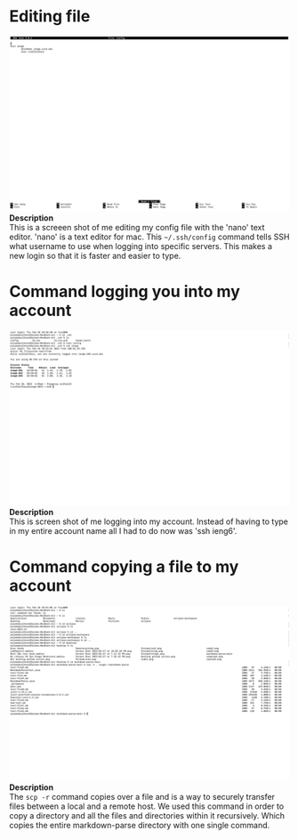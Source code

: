 # Editing file
![Image](StreamLine1.png) \
**Description** \
This is a screeen shot of me editing my config file with the 'nano' text editor. 'nano' is a text editor for mac. This `~/.ssh/config` command tells SSH what username to use when logging into specific servers. This makes a new login so that it is faster and easier to type.
# Command logging you into my account
![Image](StreamLine2.png) \
**Description** \
This is screen shot of me logging into my account. Instead of having to type in my entire account name all I had to do now was 'ssh ieng6'.
# Command copying a file to my account
![Image](StreamLine3.png) \
**Description** \
The `scp -r` command copies over a file and is a way to securely transfer files between a local and a remote host. We used this command in order to copy a directory and all the files and directories within it recursively. Which copies the entire markdown-parse directory with one single command.
